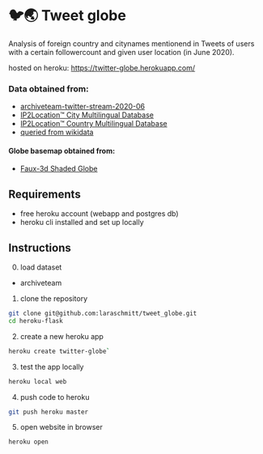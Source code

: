 # 🐦🌏 Tweet globe 


Analysis of foreign country and citynames mentionend in Tweets of users with a certain followercount and given user location (in June 2020). 

hosted on heroku: https://twitter-globe.herokuapp.com/

### Data obtained from:
- [archiveteam-twitter-stream-2020-06](https://archive.org/details/archiveteam-twitter-stream-2020-06)
- [IP2Location™ City Multilingual Database](https://www.ip2location.com/free/city-multilingual)
- [IP2Location™ Country Multilingual Database](https://www.ip2location.com/free/country-multilingual)
- [queried from wikidata](https://query.wikidata.org/)

#### Globe basemap obtained from:
- [Faux-3d Shaded Globe](http://bl.ocks.org/dwtkns/4686432)

## Requirements

- free heroku account (webapp and postgres db)
- heroku cli installed and set up locally 

## Instructions

0. load dataset
* archiveteam

1. clone the repository

```bash
git clone git@github.com:laraschmitt/tweet_globe.git
cd heroku-flask
```

2. create a new heroku app

```bash
heroku create twitter-globe`
```

3. test the app locally

```bash
heroku local web
```

4. push code to heroku

```bash
git push heroku master
```

5. open website in browser

```bash
heroku open
```

